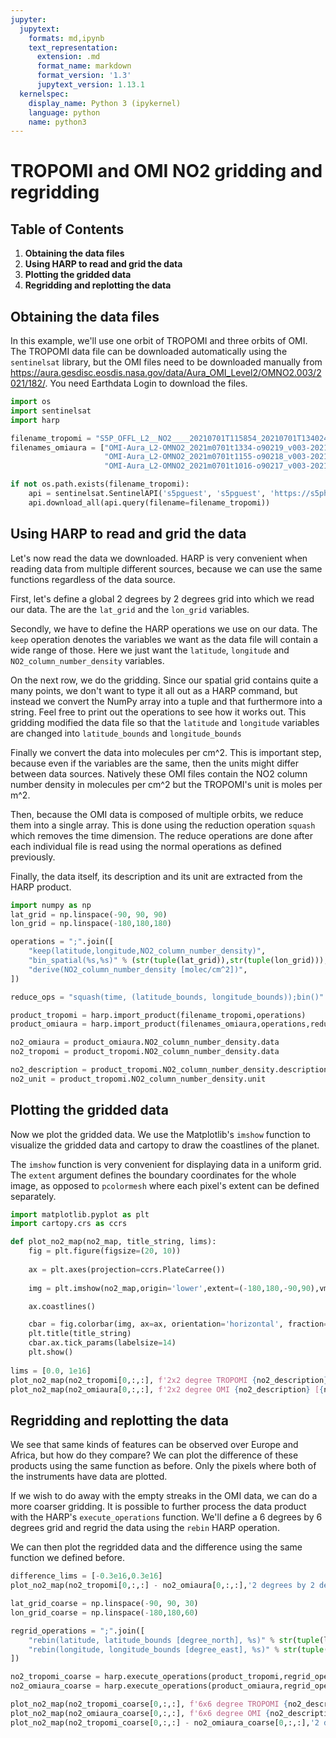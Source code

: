 ```yaml
---
jupyter:
  jupytext:
    formats: md,ipynb
    text_representation:
      extension: .md
      format_name: markdown
      format_version: '1.3'
      jupytext_version: 1.13.1
  kernelspec:
    display_name: Python 3 (ipykernel)
    language: python
    name: python3
---
```


# TROPOMI and OMI NO2 gridding and regridding

## Table of Contents
1. **Obtaining the data files**
2. **Using HARP to read and grid the data**
3. **Plotting the gridded data**
4. **Regridding and replotting the data**

## Obtaining the data files

In this example, we'll use one orbit of TROPOMI and three orbits of OMI. The TROPOMI data file can be downloaded automatically using the ```sentinelsat``` library, but the OMI files need to be downloaded manually from https://aura.gesdisc.eosdis.nasa.gov/data/Aura_OMI_Level2/OMNO2.003/2021/182/. You need Earthdata Login to download the files.


```python
import os
import sentinelsat
import harp

filename_tropomi = "S5P_OFFL_L2__NO2____20210701T115854_20210701T134024_19254_01_010400_20210703T054933.nc"
filenames_omiaura = ["OMI-Aura_L2-OMNO2_2021m0701t1334-o90219_v003-2021m0824t151422.he5",
                     "OMI-Aura_L2-OMNO2_2021m0701t1155-o90218_v003-2021m0824t151349.he5",
                     "OMI-Aura_L2-OMNO2_2021m0701t1016-o90217_v003-2021m0824t151358.he5"]

if not os.path.exists(filename_tropomi):
    api = sentinelsat.SentinelAPI('s5pguest', 's5pguest', 'https://s5phub.copernicus.eu/dhus', show_progressbars=False)
    api.download_all(api.query(filename=filename_tropomi))
```

## Using HARP to read and grid the data

Let's now read the data we downloaded. HARP is very convenient when reading data from multiple different sources, because we can use the same functions regardless of the data source.

First, let's define a global 2 degrees by 2 degrees grid into which we read our data. The are the ```lat_grid``` and the ```lon_grid``` variables. 

Secondly, we have to define the HARP operations we use on our data. The ```keep``` operation denotes the variables we want as the data file will contain a wide range of those. Here we just want the ```latitude```, ```longitude``` and ```NO2_column_number_density``` variables.

On the next row, we do the gridding. Since our spatial grid contains quite a many points, we don't want to type it all out as a HARP command, but instead we convert the NumPy array into a tuple and that furthermore into a string. Feel free to print out the operations to see how it works out. This gridding modified the data file so that the ```latitude``` and ```longitude``` variables are changed into ```latitude_bounds``` and ```longitude_bounds```

Finally we convert the data into molecules per cm^2. This is important step, because even if the variables are the same, then the units might differ between data sources. Natively these OMI files contain the NO2 column number density in molecules per cm^2 but the TROPOMI's unit is moles per m^2. 

Then, because the OMI data is composed of multiple orbits, we reduce them into a single array. This is done using the reduction operation ```squash``` which removes the time dimension. The reduce operations are done after each individual file is read using the normal operations as defined previously.

Finally, the data itself, its description and its unit are extracted from the HARP product.


```python
import numpy as np
lat_grid = np.linspace(-90, 90, 90)
lon_grid = np.linspace(-180,180,180)

operations = ";".join([
    "keep(latitude,longitude,NO2_column_number_density)",
    "bin_spatial(%s,%s)" % (str(tuple(lat_grid)),str(tuple(lon_grid))),
    "derive(NO2_column_number_density [molec/cm^2])",
])

reduce_ops = "squash(time, (latitude_bounds, longitude_bounds));bin()"

product_tropomi = harp.import_product(filename_tropomi,operations)
product_omiaura = harp.import_product(filenames_omiaura,operations,reduce_operations=reduce_ops)

no2_omiaura = product_omiaura.NO2_column_number_density.data
no2_tropomi = product_tropomi.NO2_column_number_density.data

no2_description = product_tropomi.NO2_column_number_density.description
no2_unit = product_tropomi.NO2_column_number_density.unit
```

## Plotting the gridded data

Now we plot the gridded data. We use the Matplotlib's ```imshow``` function to visualize the gridded data and cartopy to draw the coastlines of the planet. 

The ```imshow``` function is very convenient for displaying data in a uniform grid. The ```extent``` argument defines the boundary coordinates for the whole image, as opposed to ```pcolormesh``` where each pixel's extent can be defined separately.


```python
import matplotlib.pyplot as plt
import cartopy.crs as ccrs

def plot_no2_map(no2_map, title_string, lims):
    fig = plt.figure(figsize=(20, 10))
    
    ax = plt.axes(projection=ccrs.PlateCarree())
    
    img = plt.imshow(no2_map,origin='lower',extent=(-180,180,-90,90),vmin=lims[0],vmax=lims[1])

    ax.coastlines()

    cbar = fig.colorbar(img, ax=ax, orientation='horizontal', fraction=0.04, pad=0.1)
    plt.title(title_string)
    cbar.ax.tick_params(labelsize=14)
    plt.show()
    
lims = [0.0, 1e16]
plot_no2_map(no2_tropomi[0,:,:], f'2x2 degree TROPOMI {no2_description} [{no2_unit}]', lims)
plot_no2_map(no2_omiaura[0,:,:], f'2x2 degree OMI {no2_description} [{no2_unit}]', lims)
```
## Regridding and replotting the data

We see that same kinds of features can be observed over Europe and Africa, but how do they compare? We can plot the difference of these products using the same function as before. Only the pixels where both of the instruments have data are plotted.

If we wish to do away with the empty streaks in the OMI data, we can do a more coarser gridding. It is possible to further process the data product with the HARP's ```execute_operations``` function. We'll define a 6 degrees by 6 degrees grid and regrid the data using the ```rebin``` HARP operation.

We can then plot the regridded data and the difference using the same function we defined before.


```python
difference_lims = [-0.3e16,0.3e16]
plot_no2_map(no2_tropomi[0,:,:] - no2_omiaura[0,:,:],'2 degrees by 2 degrees TROPOMI - OMI difference',difference_lims)

lat_grid_coarse = np.linspace(-90, 90, 30)
lon_grid_coarse = np.linspace(-180,180,60)

regrid_operations = ";".join([
    "rebin(latitude, latitude_bounds [degree_north], %s)" % str(tuple(lat_grid_coarse)),
    "rebin(longitude, longitude_bounds [degree_east], %s)" % str(tuple(lon_grid_coarse))
])

no2_tropomi_coarse = harp.execute_operations(product_tropomi,regrid_operations).NO2_column_number_density.data
no2_omiaura_coarse = harp.execute_operations(product_omiaura,regrid_operations).NO2_column_number_density.data

plot_no2_map(no2_tropomi_coarse[0,:,:], f'6x6 degree TROPOMI {no2_description} [{no2_unit}]', lims)
plot_no2_map(no2_omiaura_coarse[0,:,:], f'6x6 degree OMI {no2_description} [{no2_unit}]', lims)
plot_no2_map(no2_tropomi_coarse[0,:,:] - no2_omiaura_coarse[0,:,:],'2 degrees by 2 degrees TROPOMI - OMI difference',difference_lims)

```
